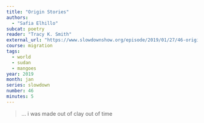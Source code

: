 ```yaml
---
title: "Origin Stories"
authors:
  - "Safia Elhillo"
subcat: poetry
reader: "Tracy K. Smith"
external_url: "https://www.slowdownshow.org/episode/2019/01/27/46-origin-stories"
course: migration 
tags:
  - world
  - sudan
  - mangoes
year: 2019
month: jan
series: slowdown
number: 46
minutes: 5
---
```


> … i was made out of clay        out of time
